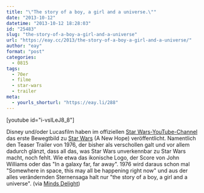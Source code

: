```yaml
---
title: "\"The story of a boy, a girl and a universe.\""
date: "2013-10-12"
datetime: "2013-10-12 18:28:03"
id: "25483"
slug: "the-story-of-a-boy-a-girl-and-a-universe"
url: "https://eay.cc/2013/the-story-of-a-boy-a-girl-and-a-universe/"
author: "eay"
format: "post"
categories:
  - 0815
tags:
  - 70er
  - filme
  - star-wars
  - trailer
meta:
  - yourls_shorturl: "https://eay.li/288"
---
```


\[youtube id="i-vsILeJ8\_8"\]

Disney und/oder Lucasfilm haben im offiziellen [Star Wars-YouTube-Channel](https://www.youtube.com/user/starwars) das erste Bewegtbild zu [Star Wars](//eay.cc/tag/star-wars/) (A New Hope) veröffentlicht. Namentlich den Teaser Trailer von 1976, der bisher als verschollen galt und vor allem dadurch glänzt, dass all das, was Star Wars unverkennbar zu Star Wars macht, noch fehlt. Wie etwa das ikonische Logo, der Score von John Williams oder das "In a galaxy far, far away". 1976 wird daraus schon mal "Somewhere in space, this may all be happening right now" und aus der alles verändernden Sternensaga halt nur "the story of a boy, a girl and a universe". (via [Minds Delight](http://www.mindsdelight.de/2013/10/der-allererste-trailer-zur-originalen-star-wars-trilogie-wurde-gefunden/))
